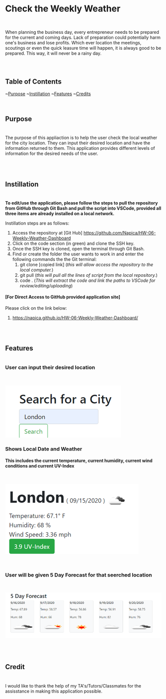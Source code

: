 # Check the Weekly Weather

<br />

When planning the business day, every entrepreneur needs to be prepared for the current and coming days.  Lack of preparation could potentially harm one's business and lose profits. Which ever location the meetings, scoutings or even the quick leasure time will happen, it is always good to be prepared.  This way, it will never be a rainy day.   

<br />

#

## Table of Contents

~[Purpose](#purpose)
~[Instillation](#instillation)
~[Features](#features)
~[Credits](#credits)

<br />

## Purpose

#

The purpose of this appliaction is to help the user check the local weather for the city location.  They can input their desired location and have the information returned to them.  This application provides different levels of information for the desired needs of the user.  

<br />
<br />

## Instillation

#

**To edit/use the application, please follow the steps to pull the repository from GitHub through Git Bash and pull the script into VSCode, provided all three items are already installed on a local network.**

Instillation steps are as follows:

1. Access the repository at [Git Hub] https://github.com/Napica/HW-06-Weekly-Weather-Dashboard
2. Click on the code section (in green) and clone the SSH key.
3. Once the SSH key is cloned, open the terminal through Git Bash.
4. Find or create the folder the user wants to work in and enter the following commands the the Git terminal:
   1. git clone [copied link] (_this will allow access the repository to the local computer._)
   2. git pull (_this will pull all the lines of script from the local repository._)
   3. code . (_This will extract the code and link the paths to VSCode for review/editing/uploading_)

#### [For Direct Access to GitHub provided application site]

Please click on the link below:

1. https://napica.github.io/HW-06-Weekly-Weather-Dashboard/

<br />
<br />

## Features

#

### User can input their desired location

<br />

![itemLinks](./readme-assets/localSearch.png)
<br />

###  Shows Local Date and Weather
#### This includes the current temperature, current humidity, current wind conditions and current UV-Index

<br />

![itemLinks](./readme-assets/localWeather.png)

<br />

### User will be given 5 Day Forecast for that seerched location
<br />

![itemLinks](./readme-assets/5dayForecast.png)


<br />
<br />

## Credit

#

I would like to thank the help of my TA's/Tutors/Classmates for the assisstance in making this application possible.
